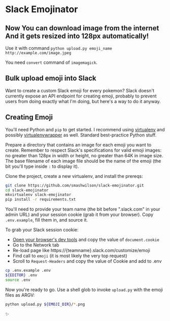# Slack Emojinator

## Now You can download image from the internet And it gets resized into 128px automatically!

Use it with command `python upload.py emoji_name http://example.com/image.jpeg`

You need `convert` command of `imagemagick`.

## Bulk upload emoji into Slack

Want to create a custom Slack emoji for every pokemon? Slack doesn't currently expose an API endpoint for creating emoji, probably to prevent users from doing exactly what I'm doing, but here's a way to do it anyway.

## Creating Emoji

You'll need Python and `pip` to get started. I recommend using [virtualenv](https://virtualenv.pypa.io/en/latest/) and possibly [virtualenvwrapper](https://virtualenvwrapper.readthedocs.org/en/latest/) as well. Standard best-practice Python stuff.

Prepare a directory that contains an image for each emoji you want to create. Remember to respect Slack's specifications for valid emoji images: no greater than 128px in width or height, no greater than 64K in image size. The base filename of each image file should be the name of the emoji (the bit you'll type inside `:` to display it).

Clone the project, create a new virtualenv, and install the prereqs:

```bash
git clone https://github.com/smashwilson/slack-emojinator.git
cd slack-emojinator
mkvirtualenv slack-emojinator
pip install -r requirements.txt
```

You'll need to provide your team name (the bit before ".slack.com" in your admin URL) and your session cookie (grab it from your browser). Copy `.env.example`, fill them in, and source it.

To grab your Slack session cookie:
* [Open your browser's dev tools](http://webmasters.stackexchange.com/a/77337) and copy the value of `document.cookie`
* Go to the Network tab
* Re-load page like https://{teamname}.slack.com/customize/emoji
* Find call to `emoji` (it is most likely the very top request)
* Scroll to `Request-Headers` and copy the value of Cookie and add to .env

```bash
cp .env.example .env
${EDITOR} .env
source .env
```

Now you're ready to go. Use a shell glob to invoke `upload.py` with the emoji files as ARGV:

```bash
python upload.py ${EMOJI_DIR}/*.png
```

:sparkles:
